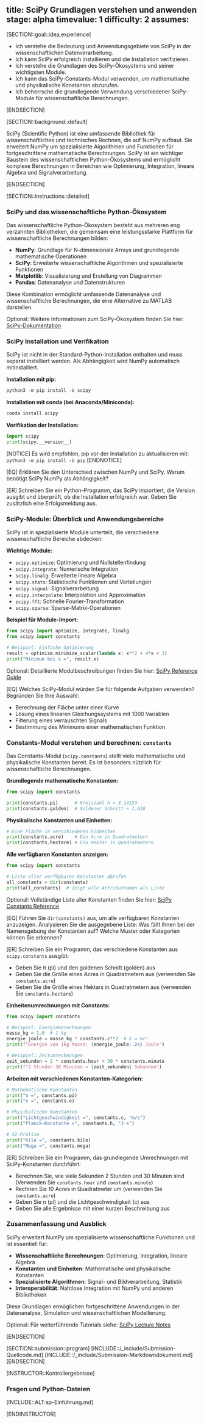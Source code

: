 title: SciPy Grundlagen verstehen und anwenden
stage: alpha
timevalue: 1
difficulty: 2
assumes: 
---

[SECTION::goal::idea,experience]

- Ich verstehe die Bedeutung und Anwendungsgebiete von SciPy in der wissenschaftlichen Datenverarbeitung.
- Ich kann SciPy erfolgreich installieren und die Installation verifizieren.
- Ich verstehe die Grundlagen des SciPy-Ökosystems und seiner wichtigsten Module.
- Ich kann das SciPy-Constants-Modul verwenden, um mathematische und physikalische Konstanten abzurufen.
- Ich beherrsche die grundlegende Verwendung verschiedener SciPy-Module für wissenschaftliche Berechnungen.

[ENDSECTION]

[SECTION::background::default]

SciPy (Scientific Python) ist eine umfassende Bibliothek für wissenschaftliches und technisches Rechnen, 
die auf NumPy aufbaut. Sie erweitert NumPy um spezialisierte Algorithmen und Funktionen für 
fortgeschrittene mathematische Berechnungen. SciPy ist ein wichtiger Baustein des 
wissenschaftlichen Python-Ökosystems und ermöglicht komplexe Berechnungen in Bereichen 
wie Optimierung, Integration, lineare Algebra und Signalverarbeitung.

[ENDSECTION]

[SECTION::instructions::detailed]

### SciPy und das wissenschaftliche Python-Ökosystem

Das wissenschaftliche Python-Ökosystem besteht aus mehreren eng verzahnten Bibliotheken, 
die gemeinsam eine leistungsstarke Plattform für wissenschaftliche Berechnungen bilden:

- **NumPy**: Grundlage für N-dimensionale Arrays und grundlegende mathematische Operationen
- **SciPy**: Erweiterte wissenschaftliche Algorithmen und spezialisierte Funktionen
- **Matplotlib**: Visualisierung und Erstellung von Diagrammen
- **Pandas**: Datenanalyse und Datenstrukturen

Diese Kombination ermöglicht umfassende Datenanalyse und wissenschaftliche Berechnungen, 
die eine Alternative zu MATLAB darstellen.

Optional: Weitere Informationen zum SciPy-Ökosystem finden Sie hier:
[SciPy-Dokumentation](https://docs.scipy.org/doc/scipy/tutorial/)

### SciPy Installation und Verifikation

SciPy ist nicht in der Standard-Python-Installation enthalten und muss separat installiert werden. 
Als Abhängigkeit wird NumPy automatisch mitinstalliert.

**Installation mit pip:**
```python
python3 -m pip install -U scipy
```

**Installation mit conda (bei Anaconda/Miniconda):**
```python
conda install scipy
```

**Verifikation der Installation:**
```python
import scipy
print(scipy.__version__)
```

[NOTICE]
Es wird empfohlen, pip vor der Installation zu aktualisieren mit: 
`python3 -m pip install -U pip`
[ENDNOTICE]

[EQ] Erklären Sie den Unterschied zwischen NumPy und SciPy. Warum benötigt SciPy NumPy als Abhängigkeit?
<!-- EQ1 -->

[ER] Schreiben Sie ein Python-Programm, das SciPy importiert, die Version ausgibt und 
überprüft, ob die Installation erfolgreich war. Geben Sie zusätzlich eine Erfolgsmeldung aus.
<!-- ER1 -->

<!-- time estimate: 15 min -->

### SciPy-Module: Überblick und Anwendungsbereiche

SciPy ist in spezialisierte Module unterteilt, die verschiedene wissenschaftliche Bereiche abdecken:

**Wichtige Module:**

- `scipy.optimize`: Optimierung und Nullstellenfindung
- `scipy.integrate`: Numerische Integration
- `scipy.linalg`: Erweiterte lineare Algebra
- `scipy.stats`: Statistische Funktionen und Verteilungen
- `scipy.signal`: Signalverarbeitung
- `scipy.interpolate`: Interpolation und Approximation
- `scipy.fft`: Schnelle Fourier-Transformation
- `scipy.sparse`: Sparse-Matrix-Operationen

**Beispiel für Module-Import:**
```python
from scipy import optimize, integrate, linalg
from scipy import constants

# Beispiel: Einfache Optimierung
result = optimize.minimize_scalar(lambda x: x**2 + 4*x + 1)
print("Minimum bei x =", result.x)
```

Optional: Detaillierte Modulbeschreibungen finden Sie hier:
[SciPy Reference Guide](https://docs.scipy.org/doc/scipy/reference/)

[EQ] Welches SciPy-Modul würden Sie für folgende Aufgaben verwenden? Begründen Sie Ihre Auswahl:

- Berechnung der Fläche unter einer Kurve
- Lösung eines linearen Gleichungssystems mit 1000 Variablen  
- Filterung eines verrauschten Signals
- Bestimmung des Minimums einer mathematischen Funktion

<!-- EQ2 -->

<!-- time estimate: 10 min -->

### Constants-Modul verstehen und berechnen: `constants`

Das Constants-Modul (`scipy.constants`) stellt viele mathematische und physikalische Konstanten bereit. 
Es ist besonders nützlich für wissenschaftliche Berechnungen.

**Grundlegende mathematische Konstanten:**
```python
from scipy import constants

print(constants.pi)      # Kreiszahl π ≈ 3.14159
print(constants.golden)  # Goldener Schnitt ≈ 1.618
```

**Physikalische Konstanten und Einheiten:**
```python
# Eine Fläche in verschiedenen Einheiten
print(constants.acre)    # Ein Acre in Quadratmetern
print(constants.hectare) # Ein Hektar in Quadratmetern
```

**Alle verfügbaren Konstanten anzeigen:**
```python
from scipy import constants

# Liste aller verfügbaren Konstanten abrufen
all_constants = dir(constants)
print(all_constants)  # Zeigt alle Attributnamen als Liste
```

Optional: Vollständige Liste aller Konstanten finden Sie hier:
[SciPy Constants Reference](https://docs.scipy.org/doc/scipy/reference/constants.html)

[EQ] Führen Sie `dir(constants)` aus, um alle verfügbaren Konstanten anzuzeigen. 
Analysieren Sie die ausgegebene Liste: Was fällt Ihnen bei der Namensgebung der Konstanten auf? 
Welche Muster oder Kategorien können Sie erkennen?
<!-- EQ3 -->

[ER] Schreiben Sie ein Programm, das verschiedene Konstanten aus `scipy.constants` ausgibt:

- Geben Sie π (pi) und den goldenen Schnitt (golden) aus
- Geben Sie die Größe eines Acres in Quadratmetern aus (verwenden Sie `constants.acre`)
- Geben Sie die Größe eines Hektars in Quadratmetern aus (verwenden Sie `constants.hectare`)

<!-- ER2 -->
<!-- time estimate: 15 min -->

**Einheitenumrechnungen mit Constants:**
```python
from scipy import constants

# Beispiel: Energieberechnungen
masse_kg = 1.0  # 1 kg
energie_joule = masse_kg * constants.c**2  # E = mc²
print(f"Energie von 1kg Masse: {energie_joule:.2e} Joule")

# Beispiel: Zeitumrechnungen
zeit_sekunden = 2 * constants.hour + 30 * constants.minute
print(f"2 Stunden 30 Minuten = {zeit_sekunden} Sekunden")
```

**Arbeiten mit verschiedenen Konstanten-Kategorien:**
```python
# Mathematische Konstanten
print("π =", constants.pi)
print("e =", constants.e)

# Physikalische Konstanten  
print("Lichtgeschwindigkeit =", constants.c, "m/s")
print("Planck-Konstante =", constants.h, "J⋅s")

# SI-Präfixe
print("Kilo =", constants.kilo)
print("Mega =", constants.mega)
```

[ER] Schreiben Sie ein Programm, das grundlegende Umrechnungen mit SciPy-Konstanten durchführt:

- Berechnen Sie, wie viele Sekunden 2 Stunden und 30 Minuten sind
  (Verwenden Sie `constants.hour` und `constants.minute`)
- Rechnen Sie 10 Acres in Quadratmeter um (verwenden Sie `constants.acre`)
- Geben Sie π (pi) und die Lichtgeschwindigkeit (c) aus
- Geben Sie alle Ergebnisse mit einer kurzen Beschreibung aus

<!-- ER3 -->

### Zusammenfassung und Ausblick

SciPy erweitert NumPy um spezialisierte wissenschaftliche Funktionen und ist essentiell für:

- **Wissenschaftliche Berechnungen**: Optimierung, Integration, lineare Algebra
- **Konstanten und Einheiten**: Mathematische und physikalische Konstanten
- **Spezialisierte Algorithmen**: Signal- und Bildverarbeitung, Statistik
- **Interoperabilität**: Nahtlose Integration mit NumPy und anderen Bibliotheken

Diese Grundlagen ermöglichen fortgeschrittene Anwendungen in der Datenanalyse, 
Simulation und wissenschaftlichen Modellierung.

Optional: Für weiterführende Tutorials siehe:
[SciPy Lecture Notes](https://scipy-lectures.org/)
<!-- time estimate: 20 min -->

[ENDSECTION]

[SECTION::submission::program]
[INCLUDE::/_include/Submission-Quellcode.md]
[INCLUDE::/_include/Submission-Markdowndokument.md]
[ENDSECTION]

[INSTRUCTOR::Kontrollergebnisse]

### Fragen und Python-Dateien
[INCLUDE::ALT:sp-Einführung.md]

[ENDINSTRUCTOR]
